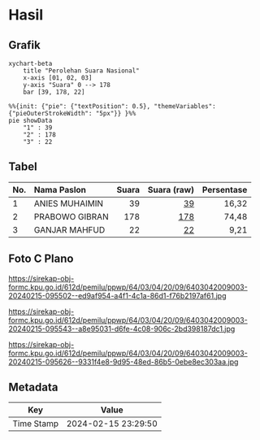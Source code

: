 # Hasil

## Grafik

```mermaid
xychart-beta
    title "Perolehan Suara Nasional"
    x-axis [01, 02, 03]
    y-axis "Suara" 0 --> 178
    bar [39, 178, 22]
```

```mermaid
%%{init: {"pie": {"textPosition": 0.5}, "themeVariables": {"pieOuterStrokeWidth": "5px"}} }%%
pie showData
    "1" : 39
    "2" : 178
    "3" : 22
```

## Tabel

| No. | Nama Paslon    | Suara | Suara (raw) | Persentase |
|:--- |:-------------- | -----:| -----------:| ----------:|
| 1   | ANIES MUHAIMIN | 39    | [39][p-1]   | 16,32      |
| 2   | PRABOWO GIBRAN | 178   | [178][p-2]  | 74,48      |
| 3   | GANJAR MAHFUD  | 22    | [22][p-3]   | 9,21       |


[p-1]: https://github.com/gigit-pemilu/pemilu-2024/blob/main/pilpres/hitung-suara/sub/64-kalimantan-timur/sub/03-berau/sub/04-segah/sub/2009-bukit-makmur/sub/003-tps/sub/paslon-1.txt
[p-2]: https://github.com/gigit-pemilu/pemilu-2024/blob/main/pilpres/hitung-suara/sub/64-kalimantan-timur/sub/03-berau/sub/04-segah/sub/2009-bukit-makmur/sub/003-tps/sub/paslon-2.txt
[p-3]: https://github.com/gigit-pemilu/pemilu-2024/blob/main/pilpres/hitung-suara/sub/64-kalimantan-timur/sub/03-berau/sub/04-segah/sub/2009-bukit-makmur/sub/003-tps/sub/paslon-3.txt

## Foto C Plano

https://sirekap-obj-formc.kpu.go.id/612d/pemilu/ppwp/64/03/04/20/09/6403042009003-20240215-095502--ed9af954-a4f1-4c1a-86d1-f76b2197af61.jpg

https://sirekap-obj-formc.kpu.go.id/612d/pemilu/ppwp/64/03/04/20/09/6403042009003-20240215-095543--a8e95031-d6fe-4c08-906c-2bd398187dc1.jpg

https://sirekap-obj-formc.kpu.go.id/612d/pemilu/ppwp/64/03/04/20/09/6403042009003-20240215-095626--9331f4e8-9d95-48ed-86b5-0ebe8ec303aa.jpg


## Metadata

| Key        | Value               |
| ---------- | ------------------- |
| Time Stamp | 2024-02-15 23:29:50 |




